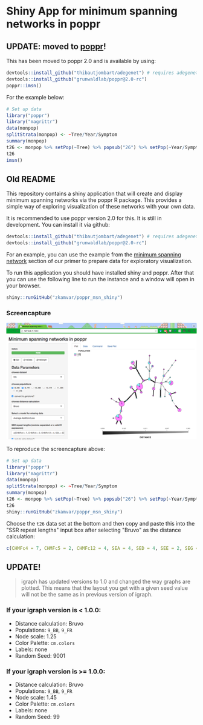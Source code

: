 # Shiny App for minimum spanning networks in poppr

## UPDATE: moved to [poppr](https://github.com/grunwaldlab/poppr/tree/2.0-rc)!

This has been moved to poppr 2.0 and is available by using:

```R
devtools::install_github("thibautjombart/adegenet") # requires adegenet 2.0
devtools::install_github("grunwaldlab/poppr@2.0-rc")
poppr::imsn()
```

For the example below:

```R
# Set up data
library("poppr")
library("magrittr")
data(monpop)
splitStrata(monpop) <- ~Tree/Year/Symptom
summary(monpop)
t26 <- monpop %>% setPop(~Tree) %>% popsub("26") %>% setPop(~Year/Symptom)
t26
imsn()
```

## Old README

This repository contains a shiny application that will create and display minimum spanning networks via the poppr R package. This provides a simple way of exploring visualization of these networks with your own data.

It is recommended to use poppr version 2.0 for this. It is still in development. You can install it via github:

```R
devtools::install_github("thibautjombart/adegenet") # requires adegenet 2.0
devtools::install_github("grunwaldlab/poppr@2.0-rc")
```


For an example, you can use the example from the [minimum spanning network](http://grunwaldlab.github.io/Population_Genetics_in_R/Pop_Structure.html#minimum-spanning-network) section of our primer to prepare data for exploratory visualization.

To run this application you should have installed shiny and poppr. After that you can use the following line to run the instance and a window will open in your browser.

```R
shiny::runGitHub("zkamvar/poppr_msn_shiny")
```

### Screencapture

![](20150526_monpop.png)

To reproduce the screencapture above:

```R
# Set up data
library("poppr")
library("magrittr")
data(monpop)
splitStrata(monpop) <- ~Tree/Year/Symptom
summary(monpop)
t26 <- monpop %>% setPop(~Tree) %>% popsub("26") %>% setPop(~Year/Symptom)
t26
shiny::runGitHub("zkamvar/poppr_msn_shiny")
```

Choose the `t26` data set at the bottom and then copy and paste this into the
"SSR repeat lengths" input box after selecting "Bruvo" as  the distance 
calculation:
 
```R
c(CHMFc4 = 7, CHMFc5 = 2, CHMFc12 = 4, SEA = 4, SED = 4, SEE = 2, SEG = 6, SEI = 3, SEL = 4, SEN = 2, SEP = 4, SEQ = 2, SER = 4)
```

## UPDATE! 
> igraph has updated versions to 1.0 and changed the way graphs are plotted. This means that the layout you get with
> a given seed value will not be the same as in previous version of igraph.

### If your igraph version is < 1.0.0:

- Distance calculation: Bruvo
- Populations: `9_BB`, `9_FR`
- Node scale: 1.25
- Color Palette: `cm.colors`
- Labels: none
- Random Seed: 9001

### If your igraph version is >= 1.0.0:

- Distance calculation: Bruvo
- Populations: `9_BB`, `9_FR`
- Node scale: 1.45
- Color Palette: `cm.colors`
- Labels: none
- Random Seed: 99
